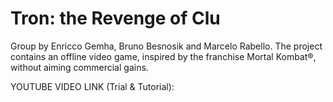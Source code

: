 # Tron: the Revenge of Clu
Group by Enricco Gemha, Bruno Besnosik and Marcelo Rabello. The project contains an offline video game, inspired by the franchise Mortal Kombat®, without aiming commercial gains.

YOUTUBE VIDEO LINK (Trial & Tutorial): 
